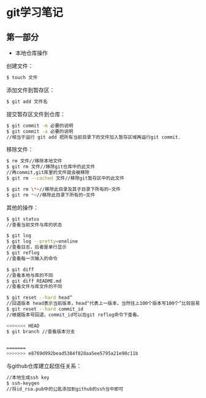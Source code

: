 git学习笔记
========
第一部分
--------

* 本地仓库操作		

创建文件：
```bash
$ touch 文件
```
添加文件到暂存区：
```bash
$ git add 文件名
```
提交暂存区文件到仓库：
```bash
$ git commit -m 必要的说明	
$ git commit -a 必要的说明	
//相当于运行 git add 把所有当前目录下的文件加入暂存区域再运行git commit.
```
移除文件：
```bash
$ rm 文件//移除本地文件
$ git rm 文件//移除git仓库中的此文件
//再commit,git库里的文件就会被移除
$ git rm --cached 文件//移除git暂存区中的此文件

$ git rm \*~//移除此目录及其子目录下所有的~文件
$ git rm *~//移除此目录下所有的~文件
```

其他的操作：
```bash
$ git status
//查看当前文件与库的状态

$ git log
$ git log --pretty=oneline 
//查看日志，后者是单行显示
$ git reflog 
//查看每一次输入的命令

$ git diff 
//查看本地与库的不同
$ git diff README.md
//查看文件与库文件的不同

$ git reset --hard head^ 
//回退版本 head表示当前版本，head^代表上一版本，当然往上100个版本写100个^比较容易数不过来，所以写成HEAD~100。
$ git reset --hard commit_id 
//根据版本号回退，commit_id可以在git reflog命令下查看。

<<<<<<< HEAD
$ git branch //查看版本分支


=======
>>>>>>> e8769d992bead5384f828aa5ee5795a21e98c11b
```
与github仓库建立起信任关系：
```bash
//本地生成ssh key
$ ssh-keygen
//将id_rsa.pub中的公匙添加到github的ssh当中即可
```
